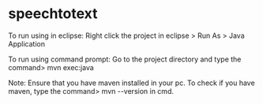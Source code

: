 # speechtotext

To run using in eclipse: Right click the project in eclipse > Run As > Java Application

To run using command prompt: Go to the project directory and type the command> mvn exec:java

Note: Ensure that you have maven installed in your pc. To check if you have maven, type the command> mvn --version in cmd.
